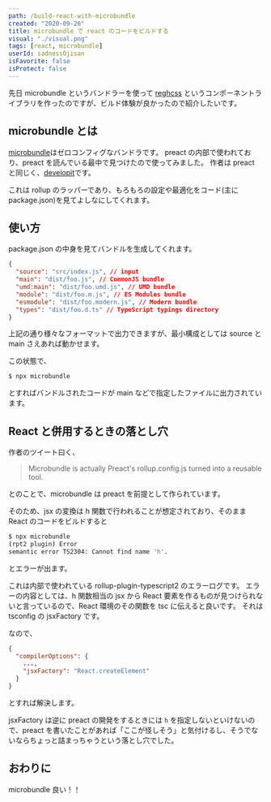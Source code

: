 ```yaml
---
path: /build-react-with-microbundle
created: "2020-09-26"
title: microbundle で react のコードをビルドする
visual: "./visual.png"
tags: [react, microbundle]
userId: sadnessOjisan
isFavorite: false
isProtect: false
---
```


先日 microbundle というバンドラーを使って [reghcss](https://github.com/sadnessOjisan/reghcss) というコンポーネントライブラリを作ったのですが、ビルド体験が良かったので紹介したいです。

## microbundle とは

[microbundle](https://github.com/developit/microbundle)はゼロコンフィグなバンドラです。
preact の内部で使われており、preact を読んでいる最中で見つけたので使ってみました。
作者は preact と同じく、[developit](https://github.com/developit)です。

これは rollup のラッパーであり、もろもろの設定や最適化をコード(主に package.json)を見てよしなにしてくれます。

## 使い方

package.json の中身を見てバンドルを生成してくれます。

```json
{
  "source": "src/index.js", // input
  "main": "dist/foo.js", // CommonJS bundle
  "umd:main": "dist/foo.umd.js", // UMD bundle
  "module": "dist/foo.m.js", // ES Modules bundle
  "esmodule": "dist/foo.modern.js", // Modern bundle
  "types": "dist/foo.d.ts" // TypeScript typings directory
}
```

上記の通り様々なフォーマットで出力できますが、最小構成としては source と main さえあれば動かせます。

この状態で、

```sh
$ npx microbundle
```

とすればバンドルされたコードが main などで指定したファイルに出力されています。

## React と併用するときの落とし穴

作者のツイート曰く、

> Microbundle is actually Preact's rollup.config.js turned into a reusable tool.

とのことで、microbundle は preact を前提として作られています。

そのため、jsx の変換は h 関数で行われることが想定されており、そのまま React のコードをビルドすると

```sh
$ npx microbundle
(rpt2 plugin) Error
semantic error TS2304: Cannot find name 'h'.
```

とエラーが出ます。

これは内部で使われている rollup-plugin-typescript2 のエラーログです。
エラーの内容としては、h 関数相当の jsx から React 要素を作るものが見つけられないと言っているので、React 環境のその関数を tsc に伝えると良いです。
それは tsconfig の jsxFactory です。

なので、

```json:title=tsconfig.json
{
  "compilerOptions": {
    ...,
    "jsxFactory": "React.createElement"
  }
}
```

とすれば解決します。

jsxFactory は逆に preact の開発をするときには `h` を指定しないといけないので、preact を書いたことがあれば「ここが怪しそう」と気付けるし、そうでないならちょっと詰まっちゃうという落とし穴でした。

## おわりに

microbundle 良い！！
